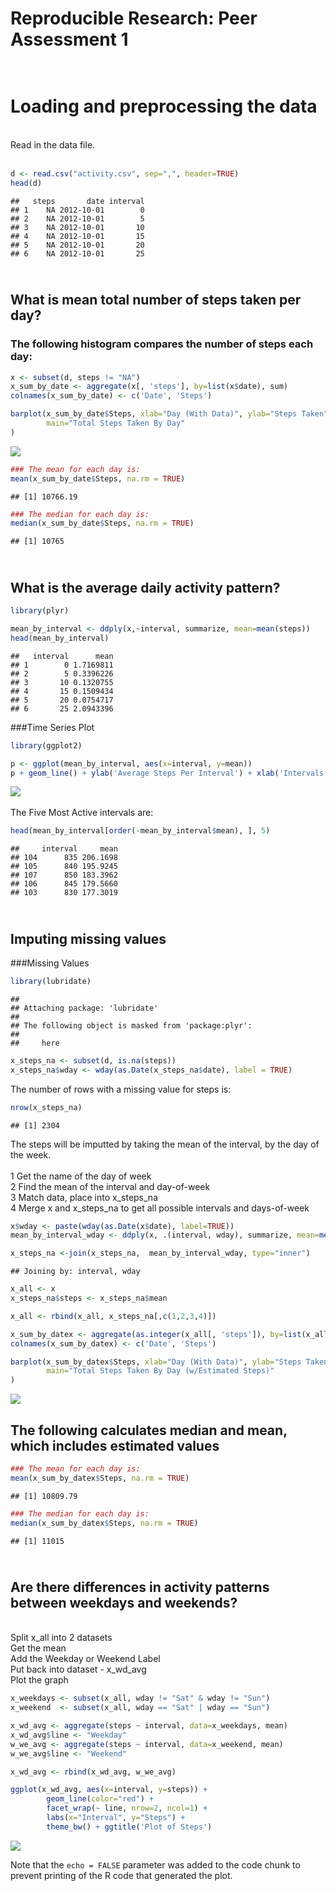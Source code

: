 # Reproducible Research: Peer Assessment 1
# <br>Loading and preprocessing the data

<br>Read in the data file.<br><br>



```r
d <- read.csv("activity.csv", sep=",", header=TRUE)
head(d)
```

```
##   steps       date interval
## 1    NA 2012-10-01        0
## 2    NA 2012-10-01        5
## 3    NA 2012-10-01       10
## 4    NA 2012-10-01       15
## 5    NA 2012-10-01       20
## 6    NA 2012-10-01       25
```

## <br>What is mean total number of steps taken per day?
### The following histogram compares the number of steps each day:


```r
x <- subset(d, steps != "NA")
x_sum_by_date <- aggregate(x[, 'steps'], by=list(x$date), sum)
colnames(x_sum_by_date) <- c('Date', 'Steps')

barplot(x_sum_by_date$Steps, xlab="Day (With Data)", ylab="Steps Taken", col = "blue", border = "black",
        main="Total Steps Taken By Day"
)
```

![](PA1_Template_files/figure-html/unnamed-chunk-2-1.png) 

```r
### The mean for each day is:
mean(x_sum_by_date$Steps, na.rm = TRUE)
```

```
## [1] 10766.19
```

```r
### The median for each day is:
median(x_sum_by_date$Steps, na.rm = TRUE)
```

```
## [1] 10765
```

## <br>What is the average daily activity pattern?

```r
library(plyr)

mean_by_interval <- ddply(x,~interval, summarize, mean=mean(steps))
head(mean_by_interval)
```

```
##   interval      mean
## 1        0 1.7169811
## 2        5 0.3396226
## 3       10 0.1320755
## 4       15 0.1509434
## 5       20 0.0754717
## 6       25 2.0943396
```
###Time Series Plot

```r
library(ggplot2)

p <- ggplot(mean_by_interval, aes(x=interval, y=mean))
p + geom_line() + ylab('Average Steps Per Interval') + xlab('Intervals') + ggtitle('Activity Pattern') 
```

![](PA1_Template_files/figure-html/unnamed-chunk-4-1.png) 
<br><br>
The Five Most Active intervals are:


```r
head(mean_by_interval[order(-mean_by_interval$mean), ], 5)
```

```
##     interval     mean
## 104      835 206.1698
## 105      840 195.9245
## 107      850 183.3962
## 106      845 179.5660
## 103      830 177.3019
```

## <br>Imputing missing values
###Missing Values



```r
library(lubridate)
```

```
## 
## Attaching package: 'lubridate'
## 
## The following object is masked from 'package:plyr':
## 
##     here
```

```r
x_steps_na <- subset(d, is.na(steps))
x_steps_na$wday <- wday(as.Date(x_steps_na$date), label = TRUE)
```

The number of rows with a missing value for steps is:


```r
nrow(x_steps_na)
```

```
## [1] 2304
```

The steps will be imputted by taking the mean of the interval, by the day of the week.<br>
<br>1 Get the name of the day of week
<br>2 Find the mean of the interval and day-of-week
<br>3 Match data, place into x_steps_na
<br>4 Merge x and x_steps_na to get all possible intervals and days-of-week
<br>


```r
x$wday <- paste(wday(as.Date(x$date), label=TRUE))
mean_by_interval_wday <- ddply(x, .(interval, wday), summarize, mean=mean(steps))

x_steps_na <-join(x_steps_na,  mean_by_interval_wday, type="inner") 
```

```
## Joining by: interval, wday
```

```r
x_all <- x
x_steps_na$steps <- x_steps_na$mean

x_all <- rbind(x_all, x_steps_na[,c(1,2,3,4)])

x_sum_by_datex <- aggregate(as.integer(x_all[, 'steps']), by=list(x_all$date), sum)
colnames(x_sum_by_datex) <- c('Date', 'Steps')

barplot(x_sum_by_datex$Steps, xlab="Day (With Data)", ylab="Steps Taken", col = "blue", border = "black",
        main="Total Steps Taken By Day (w/Estimated Steps)"
)
```

![](PA1_Template_files/figure-html/unnamed-chunk-8-1.png) 

## The following calculates median and mean, which includes estimated values



```r
### The mean for each day is:
mean(x_sum_by_datex$Steps, na.rm = TRUE)
```

```
## [1] 10809.79
```

```r
### The median for each day is:
median(x_sum_by_datex$Steps, na.rm = TRUE)
```

```
## [1] 11015
```

## <br>Are there differences in activity patterns between weekdays and weekends?
<br>Split x_all into 2 datasets
<br>Get the mean
<br>Add the Weekday or Weekend Label
<br>Put back into dataset - x_wd_avg
<br>Plot the graph


```r
x_weekdays <- subset(x_all, wday != "Sat" & wday != "Sun")
x_weekend  <- subset(x_all, wday == "Sat" | wday == "Sun")

x_wd_avg <- aggregate(steps ~ interval, data=x_weekdays, mean)
x_wd_avg$line <- "Weekday"
w_we_avg <- aggregate(steps ~ interval, data=x_weekend, mean)
w_we_avg$line <- "Weekend"

x_wd_avg <- rbind(x_wd_avg, w_we_avg)

ggplot(x_wd_avg, aes(x=interval, y=steps)) + 
        geom_line(color="red") + 
        facet_wrap(~ line, nrow=2, ncol=1) +
        labs(x="Interval", y="Steps") +
        theme_bw() + ggtitle('Plot of Steps') 
```

![](PA1_Template_files/figure-html/unnamed-chunk-10-1.png) 


Note that the `echo = FALSE` parameter was added to the code chunk to prevent printing of the R code that generated the plot.
